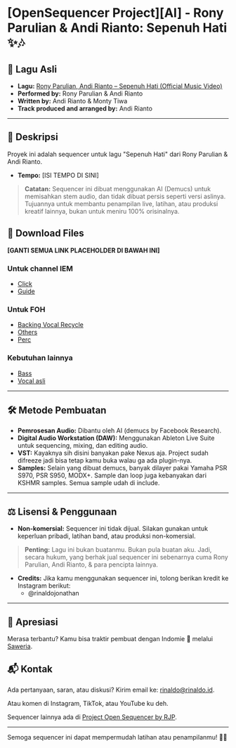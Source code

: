 # [OpenSequencer Project][AI] - Rony Parulian & Andi Rianto: Sepenuh Hati ✨🎶

## 🎵 Lagu Asli

* **Lagu:** [Rony Parulian, Andi Rianto – Sepenuh Hati (Official Music Video)](https://www.youtube.com/watch?v=vVdi82IkFcA)
* **Performed by:** Rony Parulian & Andi Rianto
* **Written by:** Andi Rianto & Monty Tiwa
* **Track produced and arranged by:** Andi Rianto

---

## 📖 Deskripsi

Proyek ini adalah sequencer untuk lagu "Sepenuh Hati" dari Rony Parulian & Andi Rianto.

* **Tempo:** [ISI TEMPO DI SINI]

> **Catatan:** Sequencer ini dibuat menggunakan AI (Demucs) untuk memisahkan stem audio, dan tidak dibuat persis seperti versi aslinya. Tujuannya untuk membantu penampilan live, latihan, atau produksi kreatif lainnya, bukan untuk meniru 100% orisinalnya.

## 💾 Download Files

**[GANTI SEMUA LINK PLACEHOLDER DI BAWAH INI]**

### Untuk channel IEM
* [Click](https://github.com/rinaldohack/opensq-sepenuh-hati/raw/refs/heads/main/Export/Click.wav)
* [Guide](https://github.com/rinaldohack/opensq-sepenuh-hati/raw/refs/heads/main/Export/Guide.wav)

### Untuk FOH
* [Backing Vocal Recycle](https://github.com/rinaldohack/opensq-sepenuh-hati/raw/refs/heads/main/Export/BV%20Recycle.wav)
* [Others](https://github.com/rinaldohack/opensq-sepenuh-hati/raw/refs/heads/main/Export/Others.wav)
* [Perc](https://github.com/rinaldohack/opensq-sepenuh-hati/raw/refs/heads/main/Export/Perc%20Grp.wav)

### Kebutuhan lainnya
* [Bass](https://github.com/rinaldohack/opensq-sepenuh-hati/raw/refs/heads/main/Export/Bass.wav)
* [Vocal asli](https://github.com/rinaldohack/opensq-sepenuh-hati/raw/refs/heads/main/Export/Vox.wav)

---

## 🛠️ Metode Pembuatan

* **Pemrosesan Audio:** Dibantu oleh AI (demucs by Facebook Research).
* **Digital Audio Workstation (DAW):** Menggunakan Ableton Live Suite untuk sequencing, mixing, dan editing audio.
* **VST:** Kayaknya sih disini banyakan pake Nexus aja. Project sudah difreeze jadi bisa tetap kamu buka walau ga ada plugin-nya.
* **Samples:** Selain yang dibuat demucs, banyak dilayer pakai Yamaha PSR S970, PSR S950, MODX+. Sample dan loop juga kebanyakan dari KSHMR samples. Semua sample udah di include.

---

## ⚖️ Lisensi & Penggunaan

* **Non-komersial:** Sequencer ini tidak dijual. Silakan gunakan untuk keperluan pribadi, latihan band, atau produksi non-komersial.

> **Penting:** Lagu ini bukan buatanmu. Bukan pula buatan aku. Jadi, secara hukum, yang berhak jual sequencer ini sebenarnya cuma Rony Parulian, Andi Rianto, & para pencipta lainnya.

* **Credits:** Jika kamu menggunakan sequencer ini, tolong berikan kredit ke Instagram berikut:
    * @rinaldojonathan

---

## 🍜 Apresiasi

Merasa terbantu? Kamu bisa traktir pembuat dengan Indomie 🍜 melalui [Saweria](https://saweria.co/rinaldojonathan).

## 📬 Kontak

Ada pertanyaan, saran, atau diskusi? Kirim email ke:
[rinaldo@rinaldo.id](mailto:rinaldo@rinaldo.id).

Atau komen di Instagram, TikTok, atau YouTube ku deh.

Sequencer lainnya ada di [Project Open Sequencer by RJP](https://opensq.rinaldo.id).

---

Semoga sequencer ini dapat mempermudah latihan atau penampilanmu! 🙏✨